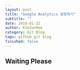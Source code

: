 ```yaml
---
layout: post
title: "Google Analytics 설정하기"
subtitle: ""
date: 2018-01-22
author: KimJunHee
category: Git Blog
tags: github git blog
finished: false
---
```


## Waiting Please
